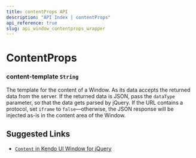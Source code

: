```yaml
---
title: contentProps API
description: "API Index | contentProps"
api_reference: true
slug: api_window_contentprops_wrapper
---
```


# ContentProps

### content-template `String`

The template for the content of a Window. As its data accepts the returned data from the server. If the returned data is JSON, pass the `dataType` parameter, so that the data gets parsed by jQuery. If the URL contains a protocol, set `iframe` to `false`&mdash;otherwise, the JSON response will be injected as-is in the content area of the Window.

## Suggested Links

* [`Content` in Kendo UI Window for jQuery](https://docs.telerik.com/kendo-ui/api/javascript/ui/window/configuration/content)
